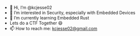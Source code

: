 - 👋 Hi, I’m @kcjesse02
- 👀 I’m interested in Security, especially with Embedded Devices
- 🌱 I’m currently learning Embedded Rust
- Lets do a CTF Together 😄
- 📫 How to reach me: kcjesse02@gmail.com

<!---
kcjesse02/kcjesse02 is a ✨ special ✨ repository because its `README.md` (this file) appears on your GitHub profile.
You can click the Preview link to take a look at your changes.
--->
